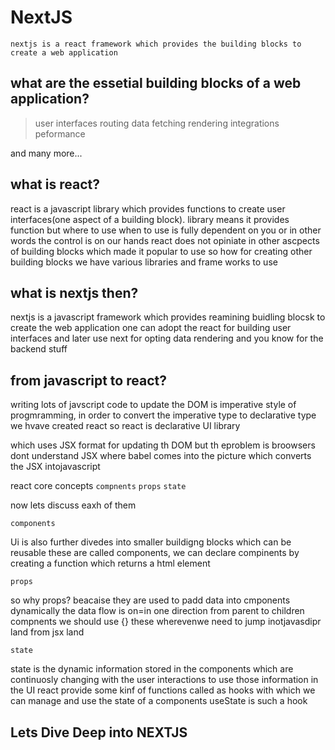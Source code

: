 # NextJS

` nextjs is a react framework which provides the building blocks to create a web application `


## what are the essetial building blocks of a web application?

> user interfaces
> routing
> data fetching
> rendering
> integrations
> peformance 

and many more...

## what is react?

react is a javascript library which provides functions to create user interfaces(one aspect of a building block).
library means it provides function but where to use when to use is fully dependent on you or in other words the control is on our hands
react does not opiniate in other ascpects of building blocks which made it popular to use 
so how for creating other building blocks we have various libraries and frame works to use

## what is nextjs then?

nextjs is a javascript framework which provides reamining buidling blocsk to create the web application 
one can adopt the react for building user interfaces and later use next for opting data rendering and you know for the backend stuff

## from javascript to react?

writing lots of javscript code to update the DOM is imperative style of progmramming,  in order to convert the imperative type to declarative type we hvave 
created react
so react is declarative UI library

which uses JSX format for updating th DOM but th eproblem is broowsers dont understand JSX where babel comes into the picture which converts the JSX 
intojavascript

react core concepts
`compnents`
`props`
`state`

now lets discuss eaxh of them

`components`

Ui is also further divedes into smaller buildigng blocks which can be reusable these are called components, we can declare compinents by creating a function
which returns a html element


`props`

so why props? beacaise they are used to padd data into cmponents dynamically the data flow is on=in one direction from parent to children compnents we
should use {} these wherevenwe need to jump inotjavasdipr land from jsx land

`state`

state is the dynamic information stored in the components which are continuosly changing with the user interactions 
to use those information in the UI react provide some kinf of functions called as hooks with which we can manage and use the state of a components
useState is such a hook 

## Lets Dive Deep into NEXTJS

> 

